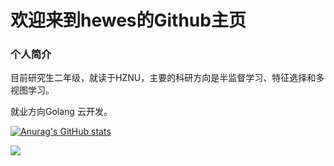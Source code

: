 # 欢迎来到hewes的Github主页
### 个人简介
目前研究生二年级，就读于HZNU，主要的科研方向是半监督学习、特征选择和多视图学习。

就业方向Golang 云开发。

[![Anurag's GitHub stats](https://github-readme-stats.vercel.app/api?username=heweshub)](https://github.com/anuraghazra/github-readme-stats)

<img src="https://github-readme-stats.vercel.app/api/top-langs/?username=heweshub&hide_border=true">
